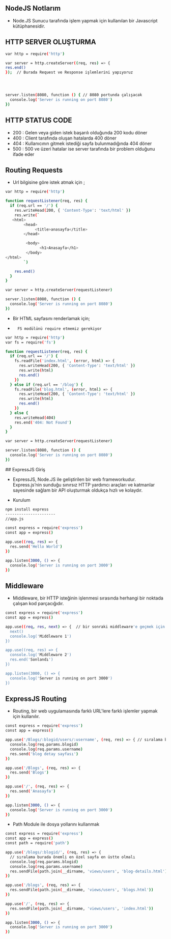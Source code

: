 ## NodeJS Notlarım

- Node.JS Sunucu tarafında işlem yapmak için kullanılan bir Javascript kütüphanesidir.

## HTTP SERVER OLUŞTURMA

```bash
var http = require('http')

var server = http.createServer((req, res) => {
res.end()
});  // Burada Request ve Response işlemlerini yapıyoruz




server.listen(8080, function () { // 8080 portunda çalışacak
  console.log('Server is running on port 8080')
})

```

## HTTP STATUS CODE

- 200 : Gelen veya giden istek başarılı olduğunda 200 kodu döner
- 400 : Client tarafında oluşan hatalarda 400 döner
- 404 : Kullanıcının gitmek istediği sayfa bulunmadığında 404 döner
- 500 : 500 ve üzeri hatalar ise server tarafında bir problem olduğunu ifade eder

## Routing Requests

- Url bilgisine göre istek atmak için ;

```bash
var http = require('http')

function requestListener(req, res) {
  if (req.url == '/') {
    res.writeHead(200, { 'Content-Type': 'text/html' })
    res.write(`
   <html>
        <head>
             <title>anasayfa</title>
        </head>

         <body>
               <h1>Anasayfa</h1>
         </body>
</html>
        `)

    res.end()
  }
}

var server = http.createServer(requestListener)

server.listen(8080, function () {
  console.log('Server is running on port 8080')
})

```

- Bir HTML sayfasını renderlamak için;
-       FS modülünü require etmemiz gerekiyor

```bash
var http = require('http')
var fs = require('fs')

function requestListener(req, res) {
  if (req.url == '/') {
    fs.readFile('index.html', (error, html) => {
      res.writeHead(200, { 'Content-Type': 'text/html' })
      res.write(html)
      res.end()
    })
  } else if (req.url == '/blog') {
    fs.readFile('blog.html', (error, html) => {
      res.writeHead(200, { 'Content-Type': 'text/html' })
      res.write(html)
      res.end()
    })
  } else {
    res.writeHead(404)
    res.end('404: Not Found')
  }
}

var server = http.createServer(requestListener)

server.listen(8080, function () {
  console.log('Server is running on port 8080')
})

```

## ExpressJS Giriş

- ExpressJS, Node.JS ile geliştirilen bir web frameworkudur. Express.js’nin sunduğu sınırsız HTTP yardımcı araçları ve katmanlar sayesinde sağlam bir API oluşturmak oldukça hızlı ve kolaydır.

* Kurulum

```bash
npm install express
----------------------
//app.js

const express = require('express')
const app = express()

app.use((req, res) => {
  res.send('Hello World')
})

app.listen(3000, () => {
  console.log('Server is running on port 3000')
})

```

## Middleware

- Middleware, bir HTTP isteğinin işlenmesi sırasında herhangi bir noktada çalışan kod parçacığıdır.

```bash
const express = require('express')
const app = express()

app.use((req, res, next) => {  // bir sonraki middleware'e geçmek için next() fonksiyonunu çağırmamız gerekiyor
  next()
  console.log('Middleware 1')
})

app.use((req, res) => {
  console.log('Middleware 2')
  res.end('Sonlandı')
})

app.listen(3000, () => {
  console.log('Server is running on port 3000')
})

```

## ExpressJS Routing

- Routing, bir web uygulamasında farklı URL'lere farklı işlemler yapmak için kullanılır.

```bash
const express = require('express')
const app = express()

app.use('/Blogs/:blogid/users/:username', (req, res) => { // sıralama burada önemli en özel sayfa en üstte olmalı
  console.log(req.params.blogid)
  console.log(req.params.username)
  res.send('blog detay sayfası')
})

app.use('/Blogs', (req, res) => {
  res.send('Blogs')
})

app.use('/', (req, res) => {
  res.send('Anasayfa')
})

app.listen(3000, () => {
  console.log('Server is running on port 3000')
})

```

- Path Module ile dosya yollarını kullanmak

```bash
const express = require('express')
const app = express()
const path = require('path')

app.use('/blogs/:blogid/', (req, res) => {
  // sıralama burada önemli en özel sayfa en üstte olmalı
  console.log(req.params.blogid)
  console.log(req.params.username)
  res.sendFile(path.join(__dirname, 'views/users', 'blog-details.html'))
})

app.use('/blogs', (req, res) => {
  res.sendFile(path.join(__dirname, 'views/users', 'blogs.html'))
})

app.use('/', (req, res) => {
  res.sendFile(path.join(__dirname, 'views/users', 'index.html'))
})

app.listen(3000, () => {
  console.log('Server is running on port 3000')
})

```
